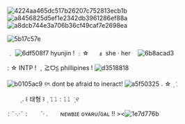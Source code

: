 
![4224aa465dc517b26207c752813ecb1b](https://github.com/user-attachments/assets/e658dc03-176b-4656-90a7-0709c576bb22)![a8456825d5ef1e2342db3961286ef88a](https://github.com/user-attachments/assets/88ba7acd-ae8b-4dd0-9df2-935eaacb54bb)![a8dcb744e3a706b36cf49caf7e2698ea](https://github.com/user-attachments/assets/16c231d4-3621-4e17-a44b-06604519575c)

![5b17c57e](https://github.com/user-attachments/assets/452d2d3b-bc01-4c9b-ad26-a5ec57171a99)



   ﹒ ![6df508f7](https://github.com/user-attachments/assets/dbdc6193-5eb5-4da7-bdf2-9d081e39c17a)
   hyunjin !  ﹕☆
ㅤ         ﹟   she ·  herㅤׂ   ![6b8acad3](https://github.com/user-attachments/assets/6676aaa8-fd93-4d37-b343-21850a080b8c)

   :  ☆  INTP !  ﹐≧ᗜ≦  phillipines ! ![d3518818](https://github.com/user-attachments/assets/ea89ad53-aad3-42e0-a4a1-a7be020f1d63) 


 ![b0105ac9](https://github.com/user-attachments/assets/98303f1b-c17f-4ed7-bf8f-381dec3c62a1)
   ୭ৎ    dont be afraid to ineract! ![a5f50325](https://github.com/user-attachments/assets/788012cc-e066-4947-8a4b-22d82878324c)
  𝅄    ☆    ۪   ݁   𓈒 

  ㅤㅤ ۪      𝅄     ꒰  태형  ꒱    ۪   ݁  𝟷𝟷 : 𝟷𝟷   ݁   ۪    ୧

  : ¨·.·¨ :ㅤ
⠀ `· .⠀ ⠀ ɴᴇᴡʙɪᴇ ɢʏᴀʀᴜ/ɢᴀʟ !! ><![1e7d776b](https://github.com/user-attachments/assets/a0acd00a-a936-44b0-aa7f-fad2b03ffdfe)



⠀
⠀⠀⠀⠀⠀⠀⠀⠀⠀⠀⠀⠀⠀⠀⠀⠀⠀⠀
